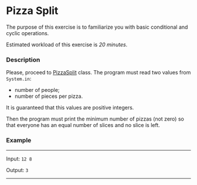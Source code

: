 # Pizza Split

The purpose of this exercise is to familiarize you with basic conditional and cyclic operations.

Estimated workload of this exercise is _20 minutes_.

### Description
Please, proceed to [PizzaSplit](src/main/java/com/project/rd/autotasks/pizzasplit/PizzaSplit.java) class.
The program must read two values from `System.in`:
- number of people;
- number of pieces per pizza.

It is guaranteed that this values are positive integers.

Then the program must print the minimum number of pizzas (not zero) so that everyone has an equal number of slices and no slice is left.

### Example

---
Input: `12 8`

Output: `3`

---
